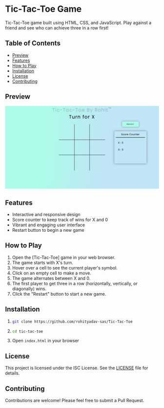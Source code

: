 # Tic-Tac-Toe Game
   Tic-Tac-Toe game built using HTML, CSS, and JavaScript. Play against a friend and see who can achieve three in a row first!

## Table of Contents
- [Preview](#preview)
- [Features](#features)
- [How to Play](#how-to-play)
- [Installation](#installation)
- [License](#license)
- [Contributing](#contributing)

## Preview
![preview.png](./assets/preview.png?raw=true)

## Features

- Interactive and responsive design
- Score counter to keep track of wins for X and 0
- Vibrant and engaging user interface
- Restart button to begin a new game

## How to Play

1. Open the [Tic-Tac-Toe] game in your web browser.
2. The game starts with X's turn.
3. Hover over a cell to see the current player's symbol.
4. Click on an empty cell to make a move.
5. The game alternates between X and 0.
6. The first player to get three in a row (horizontally, vertically, or diagonally) wins.
7. Click the "Restart" button to start a new game.

## Installation

1. ```bash
   git clone https://github.com/rohityadav-sas/Tic-Tac-Toe
2. ```bash
   cd tic-tac-toe
3. Open ```index.html``` in your browser

## License

This project is licensed under the ISC License. See the [LICENSE](./LICENSE) file for details.

## Contributing

Contributions are welcome! Please feel free to submit a Pull Request.
